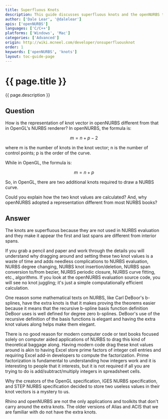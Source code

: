 ```yaml
---
title: Superfluous Knots
description: This guide discusses superfluous knots and the openNURBS toolkit.
author: ['Dale Lear', '@dalelear']
apis: ['openNURBS']
languages: ['C/C++']
platforms: ['Windows', 'Mac']
categories: ['Advanced']
origin: http://wiki.mcneel.com/developer/onsuperfluousknot
order: 1
keywords: ['openNURBS', 'knots']
layout: toc-guide-page
---
```


# {{ page.title }}

{{ page.description }}

## Question

How is the representation of knot vector in openNURBS different from that in OpenGL's NURBS renderer?  In openNURBS, the formula is:

$$m = n + p - 2 $$

where m is the number of knots in the knot vector; n is the number of control points; p is the order of the curve.

While in OpenGL, the formula is:

$$m = n + p$$

So, in OpenGL, there are two additional knots required to draw a NURBS curve.

Could you explain how the two knot values are calculated?  And, why openNURBS adopted a representation different from most NURBS books?

## Answer

The knots are superfluous because they are not used in NURBS evaluation and they make it appear the first and last spans are different from interior spans.

If you grab a pencil and paper and work through the details you will understand why dragging around and setting these two knot values is a waste of time and adds needless complications to NURBS evaluation, NURBS degree changing, NURBS knot insertion/deletion, NURBS span conversion to/from bezier, NURBS periodic closure, NURBS curve fitting, etc., algorithms.  If you look at the openNURBS evaluation source code, you will see no knot juggling; it's just a simple computationally efficient calculation.

One reason some mathematical texts on NURBS, like Carl DeBoor's b-splines, have the extra knots is that it makes proving the theorems easier because it means that the recursive b-spline basis function definition DeBoor uses is well defined for degree zero b-splines.  DeBoor's use of the recursive definition of the basis functions is elegant and having the extra knot values along helps make them elegant.

There is no good reason for modern computer code or text books focused solely on computer aided applications of NURBS to drag this kind of theoretical baggage along.  Having modern code drag these knot values around is akin to having Excel store prime factors of integer cell entries and requiring Excel add-in developers to compute the factorization.  Prime factorization is fundamental to understanding how integers work and it is interesting to people that it interests, but it is not required if all you are trying to do is add/subtract/multiply integers in spreadsheet cells.

Why the creators of the OpenGL specification, IGES NURBS specification, and STEP NURBS specification decided to store two useless values in their knot vectors is a mystery to us.

Rhino and openNURBS are not the only applications and toolkits that don't carry around the extra knots. The older versions of Alias and ACIS that we are familiar with do not have the extra knots.
